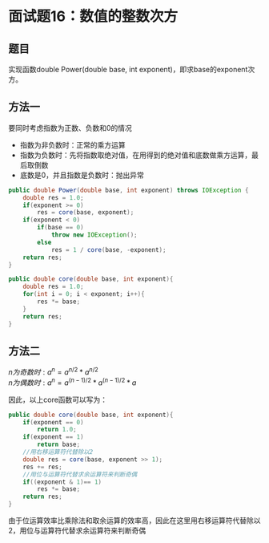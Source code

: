# 面试题16：数值的整数次方

## 题目
实现函数double Power(double base, int exponent)，即求base的exponent次方。

## 方法一
要同时考虑指数为正数、负数和0的情况
* 指数为非负数时：正常的乘方运算
* 指数为负数时：先将指数取绝对值，在用得到的绝对值和底数做乘方运算，最后取倒数
* 底数是0，并且指数是负数时：抛出异常

```java
public double Power(double base, int exponent) throws IOException {
    double res = 1.0;
    if(exponent >= 0)
        res = core(base, exponent);
    if(exponent < 0)
        if(base == 0)
            throw new IOException();
        else
            res = 1 / core(base, -exponent);
    return res;
}

public double core(double base, int exponent){
    double res = 1.0;
    for(int i = 0; i < exponent; i++){
        res *= base;
    }
    return res;
}
```

## 方法二

$n为奇数时:a^n = a^{n/2} * a^{n/2}$  
$n为偶数时:a^n = a^{(n-1)/2} * a^{(n-1)/2} * a$

因此，以上core函数可以写为：
```java
public double core(double base, int exponent){
    if(exponent == 0)
        return 1.0;
    if(exponent == 1)
        return base;
    //用右移运算符代替除以2
    double res = core(base, exponent >> 1);
    res += res;
    //用位与运算符代替求余运算符来判断奇偶
    if((exponent & 1)== 1)
        res *= base;
    return res;
}
```
由于位运算效率比乘除法和取余运算的效率高，因此在这里用右移运算符代替除以2，用位与运算符代替求余运算符来判断奇偶
